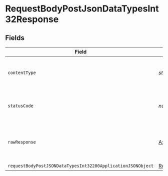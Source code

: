 # RequestBodyPostJsonDataTypesInt32Response


## Fields

| Field                                                                                                                                 | Type                                                                                                                                  | Required                                                                                                                              | Description                                                                                                                           |
| ------------------------------------------------------------------------------------------------------------------------------------- | ------------------------------------------------------------------------------------------------------------------------------------- | ------------------------------------------------------------------------------------------------------------------------------------- | ------------------------------------------------------------------------------------------------------------------------------------- |
| `contentType`                                                                                                                         | *string*                                                                                                                              | :heavy_check_mark:                                                                                                                    | HTTP response content type for this operation                                                                                         |
| `statusCode`                                                                                                                          | *number*                                                                                                                              | :heavy_check_mark:                                                                                                                    | HTTP response status code for this operation                                                                                          |
| `rawResponse`                                                                                                                         | [AxiosResponse](https://axios-http.com/docs/res_schema)                                                                               | :heavy_minus_sign:                                                                                                                    | Raw HTTP response; suitable for custom response parsing                                                                               |
| `requestBodyPostJSONDataTypesInt32200ApplicationJSONObject`                                                                           | [RequestBodyPostJSONDataTypesInt32200ApplicationJSON](../../models/operations/requestbodypostjsondatatypesint32200applicationjson.md) | :heavy_minus_sign:                                                                                                                    | OK                                                                                                                                    |
